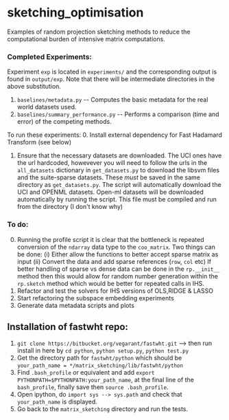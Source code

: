 # sketching_optimisation

Examples of random projection sketching methods to reduce the computational
burden of intensive matrix computations.


### Completed Experiments:
Experiment `exp` is located in `experiments/` and the corresponding output is found in
`output/exp`.
Note that there will be intermediate directories in the above substitution.
1. `baselines/metadata.py` -- Computes the basic metadata for the real world datasets used.
2. `baselines/summary_performance.py` -- Performs a comparison (time and error) of the competing methods.

To run these experiments:
0. Install external dependency for Fast Hadamard Transform (see below)
1. Ensure that the necessary datasets are downloaded.  The UCI ones have the url hardcoded,
howevever you will need to follow the urls in the `all_datasets` dictionary in `get_datasets.py`
to download the libsvm files and the suite-sparse datasets.
These *must* be saved in the same directory as `get_datasets.py`.
The script will automatically download the UCI and OPENML datasets.
Open-ml datasets will be downloaded automatically by running the script.
This file must be compiled and run from the directory (I don't know why)

### To do:

0. Running the profile script it is clear that the bottleneck is repeated
conversion of the `ndarray` data type to the `coo_matrix`.
Two things can be done:
(i) Either allow the functions to better accept sparse matrix as input
(ii) Convert the data and add sparse references (`row`, `col` etc)
If better handling of sparse vs dense data can be done in the `rp.__init__`
method then this would allow for random number generation within the `rp.sketch`
method which would be better for repeated calls in IHS.
1. Refactor and test the solvers for IHS versions of OLS,RIDGE & LASSO
2. Start refactoring the subspace embedding experiments
3. Generate data metadata scripts and plots

## Installation of fastwht repo:
<!-- 1. `git clone` the repo
2. `cd matrix_sketching`
3. `pip install -r requirements.txt`
4. `cd matrix_sketching/lib` -->
1. `git clone https://bitbucket.org/vegarant/fastwht.git` --> then run install
in here by `cd python`, `python setup.py`, `python test.py`
1. Get the directory path for `fastwht/python` which should be `your_path_name =
*/matrix_sketching/lib/fastwht/python`
3. Find `.bash_profile` or equivalent and add `export PYTHONPATH=$PYTHONPATH:your_path_name`,
at the final line of the `bash_profile`, finally save then `source .bash_profile`.
4. Open ipython, do `import sys --> sys.path` and check that `your_path_name`
is displayed.
5. Go back to the `matrix_sketching` directory and run the tests.
